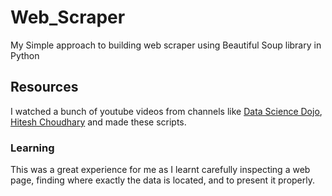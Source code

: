 # Web_Scraper
My Simple approach to building web scraper using Beautiful Soup library in Python

## Resources
I watched a bunch of youtube videos from channels like [Data Science Dojo](https://www.youtube.com/user/DataScienceDojo "DS Dojo"), [Hitesh Choudhary](https://www.youtube.com/user/hiteshitube "Hitesh Choudhary") and made these scripts.

### Learning
This was a great experience for me as I learnt carefully inspecting a web page, finding where exactly the data is located, and to present it properly.
